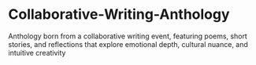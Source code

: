 # Collaborative-Writing-Anthology
Anthology born from a collaborative writing event, featuring poems, short stories, and reflections that explore emotional depth, cultural nuance, and intuitive creativity
